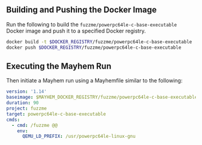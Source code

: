 ## Building and Pushing the Docker Image

Run the following to build the `fuzzme/powerpc64le-c-base-executable` Docker image and push it to a specified Docker registry.

```sh
docker build -t $DOCKER_REGISTRY/fuzzme/powerpc64le-c-base-executable .
docker push $DOCKER_REGISTRY/fuzzme/powerpc64le-c-base-executable
```

## Executing the Mayhem Run

Then initiate a Mayhem run using a Mayhemfile similar to the following:

```yaml
version: '1.14'
baseimage: $MAYHEM_DOCKER_REGISTRY/fuzzme/powerpc64le-c-base-executable:latest
duration: 90
project: fuzzme
target: powerpc64le-c-base-executable
cmds:
  - cmd: /fuzzme @@
    env:
      QEMU_LD_PREFIX: /usr/powerpc64le-linux-gnu
```
